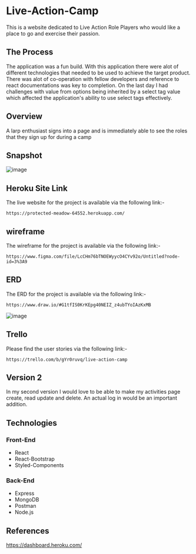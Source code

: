# Live-Action-Camp
This is a website dedicated to Live Action Role Players who would like a place to go and exercise their passion.

## The Process
The application was a fun build. With this application there were alot of different technologies that needed to be used to achieve the target product. There was alot of co-operation with fellow developers and reference to react documentations was key to completion. On the last day I had challenges with value from options being inherited by a select tag value which affected the application's ability to use select tags effectively. 

## Overview
A larp enthusiast signs into a page and is immediately able to see the roles that they sign up for during a camp
## Snapshot
![image](https://user-images.githubusercontent.com/35582310/42146632-f847150c-7d96-11e8-8ab2-6f95bdef958d.png)

## Heroku Site Link
The live website for the project is available via the following link:-
```
https://protected-meadow-64552.herokuapp.com/

```
## wireframe
The wireframe for the project is available via the following link:-
```
https://www.figma.com/file/LcCHm76bTNOEWyycO4CYv92o/Untitled?node-id=3%3A9
```
## ERD
The ERD for the project is available via the following link:-
```
https://www.draw.io/#G1tfIS0KrKEpg40NEIZ_z4ubTYoIAzKxMB

```
![image](https://user-images.githubusercontent.com/35582310/42388408-6a16eb06-8113-11e8-9474-1c2f74768980.png)


## Trello

Please find the user stories via the following link:-
```
https://trello.com/b/gYr0ruvq/live-action-camp
```
## Version 2
In my second version I would love to be able to make my activities page create, read update and delete. An actual log in would be an important addition. 

## Technologies
### Front-End
* React
* React-Bootstrap
* Styled-Components
### Back-End
* Express
* MongoDB
* Postman 
* Node.js
## References

https://dashboard.heroku.com/

